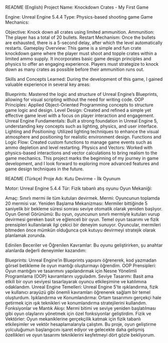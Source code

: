 README (English)
Project Name: Knockdown Crates - My First Game

Engine: Unreal Engine 5.4.4
Type: Physics-based shooting game
Game Mechanics:

Objective: Knock down all crates using limited ammunition.
Ammunition: The player has a total of 20 bullets.
Restart Mechanism: Once the bullets are exhausted, there is a 5-second delay, after which the level automatically restarts.
Gameplay Overview:
This game is a simple and fun crate knockdown game where the player must shoot and topple crates within a limited ammo supply. It incorporates basic game design principles and physics to offer an engaging experience. Players must strategize to knock down as many crates as possible before their ammunition runs out.

Skills and Concepts Learned:
During the development of this game, I gained valuable experience in several key areas:

Blueprints: Mastered the logic and structure of Unreal Engine’s Blueprints, allowing for visual scripting without the need for writing code.
OOP Principles: Applied Object-Oriented Programming concepts to structure game logic and design.
Level Design: Created and refined a simple yet effective game level with a focus on player interaction and engagement.
Unreal Engine Fundamentals: Built a strong foundation in Unreal Engine 5, understanding key concepts such as lighting, physics, and user interface.
Lighting and Positioning: Utilized lighting techniques to enhance the visual atmosphere and positioning for realistic environment design.
Functions and Logic Flow: Created custom functions to manage game events such as ammo depletion and level restarting.
Physics and Vectors: Worked with physics-based interactions and vector calculations to bring realism to the game mechanics.
This project marks the beginning of my journey in game development, and I look forward to exploring more advanced features and game design techniques in the future.

README (Türkçe)
Proje Adı: Kutu Devirme - İlk Oyunum

Motor: Unreal Engine 5.4.4
Tür: Fizik tabanlı atış oyunu
Oyun Mekaniği:

Amaç: Sınırlı mermi ile tüm kutuları devirmek.
Mermi: Oyuncunun toplamda 20 mermisi var.
Yeniden Başlama Mekanizması: Mermiler bittiğinde 5 saniyelik bir bekleme süresi sonrası seviye otomatik olarak yeniden başlıyor.
Oyun Genel Görünümü:
Bu oyun, oyuncunun sınırlı mermiyle kutuları vurup devirmesi gereken basit ve eğlenceli bir oyun. Temel oyun tasarımı ve fizik prensipleri kullanılarak ilgi çekici bir deneyim sunuyor. Oyuncular, mermileri bitmeden önce mümkün olduğunca çok kutuyu devirmeyi stratejik olarak planlamak zorunda.

Edinilen Beceriler ve Öğrenilen Kavramlar:
Bu oyunu geliştirirken, şu anahtar alanlarda değerli deneyimler kazandım:

Blueprints: Unreal Engine’in Blueprints yapısını öğrenerek, kod yazmadan görsel betikleme ile oyun mantığı oluşturmayı öğrendim.
OOP Prensipleri: Oyun mantığını ve tasarımını yapılandırmak için Nesne Yönelimli Programlama (OOP) kavramlarını uyguladım.
Seviye Tasarımı: Basit ama etkili bir oyun seviyesi tasarlayarak oyuncu etkileşimine ve katılımına odaklandım.
Unreal Engine Temelleri: Unreal Engine 5’te ışıklandırma, fizik ve kullanıcı arayüzü gibi önemli kavramları öğrenerek sağlam bir temel oluşturdum.
Işıklandırma ve Konumlandırma: Ortam tasarımını gerçekçi hale getirmek için ışık teknikleri ve konumlandırma stratejilerini kullandım.
Fonksiyonlar ve Mantık Akışı: Mermi bitimi ve seviye yeniden başlatılması gibi oyun olaylarını yönetmek için özel fonksiyonlar geliştirdim.
Fizik ve Vektörler: Oyun mekaniklerine gerçekçilik katmak için fizik tabanlı etkileşimler ve vektör hesaplamalarıyla çalıştım.
Bu proje, oyun geliştirme yolculuğumun başlangıcını işaret ediyor ve gelecekte daha gelişmiş özellikleri ve oyun tasarımı tekniklerini keşfetmeyi dört gözle bekliyorum.
